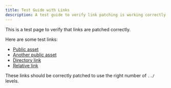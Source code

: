 ```yaml
---
title: Test Guide with Links
description: A test guide to verify link patching is working correctly.
---
```


This is a test page to verify that links are patched correctly.

Here are some test links:
- [Public asset](/public/favicon.svg)
- [Another public asset](/public/test.png)
- [Directory link](/public/)
- [Relative link](./example.md)

These links should be correctly patched to use the right number of `../` levels.